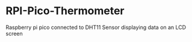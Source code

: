 # RPI-Pico-Thermometer
Raspberry pi pico connected to DHT11 Sensor displaying data on an LCD screen
